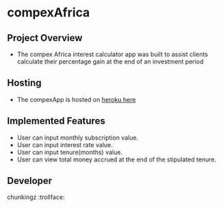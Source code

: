 # compexAfrica

## Project Overview 
- The compex Africa interest calculator app was built to assist clients calculate their percentage gain at the end of an investment period

## Hosting
* The compexApp is hosted on [heroku here](https://compex-africa.herokuapp.com/)

## Implemented Features
- User can input monthly subscription value.
- User can input interest rate value.
- User can input tenure(months) value.
- User can view total money accrued at the end of the stipulated tenure.


## Developer
chunkingz :trollface:
